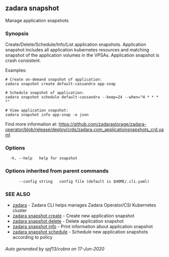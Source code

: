 ## zadara snapshot

Manage application snapshots

### Synopsis

Create/Delete/Schedule/Info/List application snapshots.
Application snapshot includes all application kubernetes resources and matching snapshot of the application volumes in the VPSAs.
Application snapshot is crash consistent.

Examples:

	# Create on-demand snapshot of application:
	zadara snapshot create default-cassandra app-snap

	# Schedule snapshot of application:
	zadara snapshot schedule default-cassandra --keep=24 --when="H * * * *"

	# View application snapshot:
	zadara snapshot info app-snap -o json

Find more information at: https://github.com/zadarastorage/zadara-operator/blob/release/deploy/crds/zadara.com_applicationsnapshots_crd.yaml


### Options

```
  -h, --help   help for snapshot
```

### Options inherited from parent commands

```
      --config string   config file (default is $HOME/.cli.yaml)
```

### SEE ALSO

* [zadara](zadara.md)	 - Zadara CLI helps manages Zadara Operator/CSI Kubernetes cluster
* [zadara snapshot create](zadara_snapshot_create.md)	 - Create new application snapshot
* [zadara snapshot delete](zadara_snapshot_delete.md)	 - Delete application snapshot
* [zadara snapshot info](zadara_snapshot_info.md)	 - Print information about application snapshot
* [zadara snapshot schedule](zadara_snapshot_schedule.md)	 - Schedule new application snapshots according to policy

###### Auto generated by spf13/cobra on 17-Jun-2020
